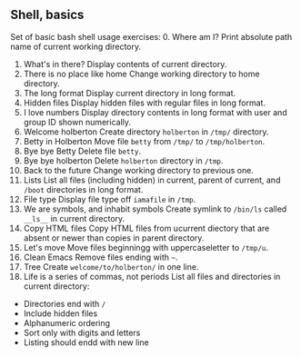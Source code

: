 ## Shell, basics

Set of basic bash shell usage exercises:
0. Where am I?
  Print absolute path name of current working directory.
1. What's in there?
  Display contents of current directory.
2. There is no place like home
  Change working directory to home directory.
3. The long format
  Display current directory in long format.
4. Hidden files
   Display hidden files with regular files in long format.
5. I love numbers
  Display directory contents in long format with user and group ID shown numerically.
6. Welcome holberton
  Create directory `holberton` in `/tmp/` directory.
7. Betty in Holberton
  Move file `betty` from `/tmp/` to `/tmp/holberton`.
8. Bye bye Betty
  Delete file `betty`.
9. Bye bye holberton
  Delete `holberton` directory in `/tmp`.
10. Back to the future
  Change working directory to previous one.
11. Lists
  List all files (including hidden) in current, parent of current, and `/boot` directories in long format.
12. File type
  Display file type off `iamafile` in `/tmp`.
13. We are symbols, and inhabit symbols
  Create symlink to `/bin/ls` called `__ls__` in current directory.
14. Copy HTML files
  Copy HTML files from ucurrent diectory that are absent or newer than copies in parent directory.
15. Let's move
  Move files beginningg with uppercaseletter to `/tmp/u`.
16. Clean Emacs
  Remove files ending with `~`.
17. Tree
  Create `welcome/to/holberton/` in one line.
18. Life is a series of commas, not periods
  List all files and directories in current directory:
  * Directories end with `/`
  * Include hidden files
  * Alphanumeric ordering
  * Sort only with digits and letters
  * Listing should endd with new line

